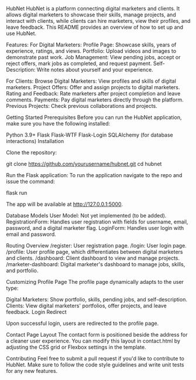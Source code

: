 HubNet
HubNet is a platform connecting digital marketers and clients. It allows digital marketers to showcase their skills, manage projects, and interact with clients, while clients can hire marketers, view their profiles, and leave feedback. This README provides an overview of how to set up and use HubNet.

Features:
For Digital Marketers:
Profile Page: Showcase skills, years of experience, ratings, and views.
Portfolio: Upload videos and images to demonstrate past work.
Job Management: View pending jobs, accept or reject offers, mark jobs as completed, and request payment.
Self-Description: Write notes about yourself and your experience.

For Clients:
Browse Digital Marketers: View profiles and skills of digital marketers.
Project Offers: Offer and assign projects to digital marketers.
Rating and Feedback: Rate marketers after project completion and leave comments.
Payments: Pay digital marketers directly through the platform.
Previous Projects: Check previous collaborations and projects.

Getting Started
Prerequisites
Before you can run the HubNet application, make sure you have the following installed:

Python 3.9+
Flask
Flask-WTF
Flask-Login
SQLAlchemy (for database interactions)
Installation

Clone the repository:

git clone https://github.com/yourusername/hubnet.git
cd hubnet

Run the Flask application: To run the application
navigate to the repo and issue the command:

flask run

The app will be available at http://127.0.0.1:5000.


Database Models
User Model: Not yet implemented (to be added).
RegistrationForm: Handles user registration with fields for username, email, password, and a digital marketer flag.
LoginForm: Handles user login with email and password.

Routing Overview
/register: User registration page.
/login: User login page.
/profile: User profile page, which differentiates between digital marketers and clients.
/dashboard: Client dashboard to view and manage projects.
/marketer-dashboard: Digital marketer's dashboard to manage jobs, skills, and portfolio.

Customizing Profile Page
The profile page dynamically adapts to the user type:

Digital Marketers: Show portfolio, skills, pending jobs, and self-description.
Clients: View digital marketers' portfolios, offer projects, and leave feedback.
Login Redirect

Upon successful login, users are redirected to the profile page.

Contact Page Layout
The contact form is positioned beside the address for a cleaner user experience. You can modify this layout in contact.html by adjusting the CSS grid or Flexbox settings in the template.

Contributing
Feel free to submit a pull request if you'd like to contribute to HubNet. Make sure to follow the code style guidelines and write unit tests for any new features.

